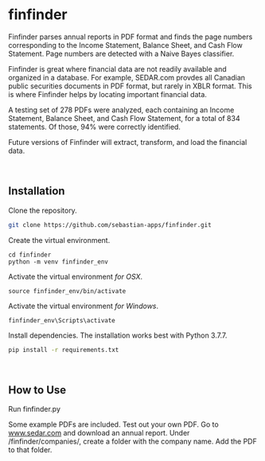 # finfinder

Finfinder parses annual reports in PDF format and finds the page numbers corresponding to the Income Statement, Balance Sheet, and Cash Flow Statement. Page numbers are detected with a Naive Bayes classifier.

Finfinder is great where financial data are not readily available and organized in a database. For example, SEDAR.com provdes all Canadian public securities documents in PDF format, but rarely in XBLR format. This is where Finfinder helps by locating important financial data. 

A testing set of 278 PDFs were analyzed, each containing an Income Statement, Balance Sheet, and Cash Flow Statement, for a total of 834 statements. Of those, 94% were correctly identified. 

Future versions of Finfinder will extract, transform, and load the financial data.


<br />

## Installation

Clone the repository.

```bash
git clone https://github.com/sebastian-apps/finfinder.git
```

Create the virtual environment.

```
cd finfinder
python -m venv finfinder_env
```

Activate the virtual environment <i>for OSX</i>.

```
source finfinder_env/bin/activate
```

Activate the virtual environment <i>for Windows</i>.

```
finfinder_env\Scripts\activate
```

Install dependencies. The installation works best with Python 3.7.7.

```bash
pip install -r requirements.txt
```


<br />

## How to Use

Run finfinder.py

Some example PDFs are included. 
Test out your own PDF. Go to www.sedar.com and download an annual report.
Under /finfinder/companies/, create a folder with the company name. Add the PDF to that folder.









